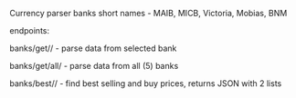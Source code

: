 Currency parser
banks short names - MAIB, MICB, Victoria, Mobias, BNM

endpoints:

banks/get/<bank short name>/ - parse data from selected bank

banks/get/all/ - parse data from all (5) banks

banks/best/<currency abbr>/ - find best selling and buy prices, returns JSON with 2 lists